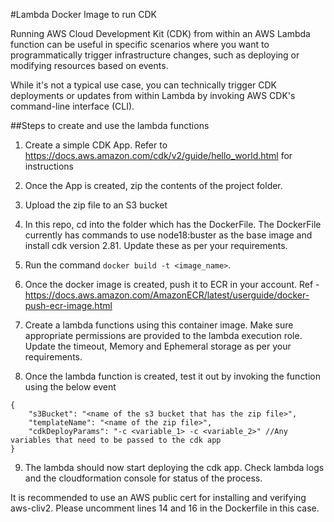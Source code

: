 #Lambda Docker Image to run CDK

Running AWS Cloud Development Kit (CDK) from within an AWS Lambda function can be useful in specific scenarios where you want to programmatically trigger infrastructure changes, such as deploying or modifying resources based on events.

While it's not a typical use case, you can technically trigger CDK deployments or updates from within Lambda by invoking AWS CDK's command-line interface (CLI).

##Steps to create and use the lambda functions
1. Create a simple CDK App. Refer to https://docs.aws.amazon.com/cdk/v2/guide/hello_world.html for instructions

2. Once the App is created, zip the contents of the project folder.

3. Upload the zip file to an S3 bucket

4. In this repo, cd into the folder which has the DockerFile. The DockerFile currently has commands to use node18:buster as the base image and install cdk version 2.81. Update these as per your requirements.

5. Run the command ```docker build -t <image_name>```.

6. Once the docker image is created, push it to ECR in your account. Ref - https://docs.aws.amazon.com/AmazonECR/latest/userguide/docker-push-ecr-image.html

7. Create a lambda functions using this container image. Make sure appropriate permissions are provided to the lambda execution role. Update the timeout, Memory and Ephemeral storage as per your requirements.

8. Once the lambda function is created, test it out by invoking the function using the below event

```
{
    "s3Bucket": "<name of the s3 bucket that has the zip file>",
    "templateName": "<name of the zip file>",
    "cdkDeployParams": "-c <variable_1> -c <variable_2>" //Any variables that need to be passed to the cdk app
}
```

9. The lambda should now start deploying the cdk app. Check lambda logs and the cloudformation console for status of the process.

It is recommended to use an AWS public cert for installing and verifying aws-cliv2. Please uncomment lines 14 and 16 in the Dockerfile in this case.